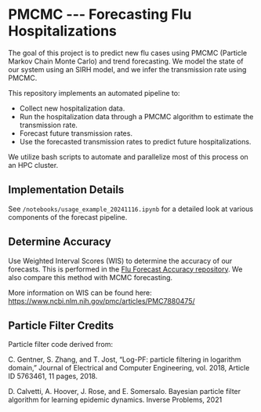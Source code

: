 # PMCMC --- Forecasting Flu Hospitalizations
The goal of this project is to predict new flu cases using PMCMC (Particle Markov Chain Monte Carlo) and trend forecasting. We model the state of our system using an SIRH 
model, and we infer the transmission rate using PMCMC.

This repository implements an automated pipeline to:
- Collect new hospitalization data.
- Run the hospitalization data through a PMCMC algorithm to estimate the transmission rate.
- Forecast future transmission rates. 
- Use the forecasted transmission rates to predict future hospitalizations. 

We utilize bash scripts to automate and parallelize 
most of this process on an HPC cluster. 

## Implementation Details
See `/notebooks/usage_example_20241116.ipynb` for a detailed look at various components of the forecast pipeline. 

## Determine Accuracy
Use Weighted Interval Scores (WIS) to determine the accuracy of our forecasts. This is performed in the [Flu Forecast Accuracy repository](https://github.com/atiumcache/flu-forecast-accuracy). We also compare this method with MCMC forecasting.

More information on WIS can be found here:
https://www.ncbi.nlm.nih.gov/pmc/articles/PMC7880475/

## Particle Filter Credits
Particle filter code derived from:   

C. Gentner, S. Zhang, and T. Jost, “Log-PF: particle filtering in logarithm domain,” Journal of Electrical and Computer Engineering, vol. 2018, Article ID 5763461, 11 pages, 2018.

D. Calvetti, A. Hoover, J. Rose, and E. Somersalo. Bayesian particle filter algorithm for learning epidemic dynamics. Inverse Problems, 2021



